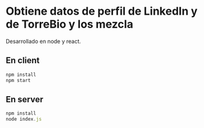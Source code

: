 # Obtiene datos de perfil de LinkedIn y de TorreBio y los mezcla
Desarrollado en node y react.

## En client
```js 
npm install
npm start
```

## En server
```js
npm install
node index.js
```



